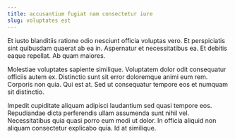 ```yaml
---
title: accusantium fugiat nam consectetur iure
slug: voluptates est
---
```


Et iusto blanditiis ratione odio nesciunt officia voluptas vero. Et perspiciatis sint quibusdam quaerat ab ea in. Aspernatur et necessitatibus ea. Et debitis eaque repellat. Ab quam maiores.

Molestiae voluptates sapiente similique. Voluptatem dolor odit consequatur officiis autem ex. Distinctio sunt sit error doloremque animi eum rem. Corporis non quia. Qui est at. Sed ut consequatur tempore eos et numquam sit distinctio.

Impedit cupiditate aliquam adipisci laudantium sed quasi tempore eos. Repudiandae dicta perferendis ullam assumenda sunt nihil vel. Necessitatibus quia quasi porro eum modi ut dolor. In officia aliquid non aliquam consectetur explicabo quia. Id at similique.
